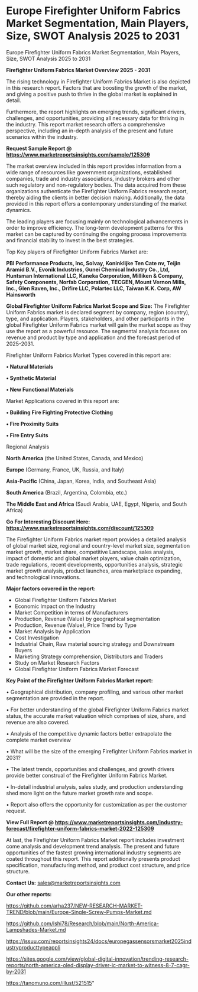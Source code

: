 # Europe Firefighter Uniform Fabrics Market Segmentation, Main Players, Size, SWOT Analysis 2025 to 2031
Europe Firefighter Uniform Fabrics Market Segmentation, Main Players, Size, SWOT Analysis 2025 to 2031

<Strong> Firefighter Uniform Fabrics Market Overview 2025 - 2031</strong>

The rising technology in Firefighter Uniform Fabrics Market is also depicted in this research report. Factors that are boosting the growth of the market, and giving a positive push to thrive in the global market is explained in detail.

Furthermore, the report highlights on emerging trends, significant drivers, challenges, and opportunities, providing all necessary data for thriving in the industry. This report market research offers a comprehensive perspective, including an in-depth analysis of the present and future scenarios within the industry.

<strong>Request Sample Report @ <a href=https://www.marketreportsinsights.com/sample/125309>https://www.marketreportsinsights.com/sample/125309</a></strong>

The market overview included in this report provides information from a wide range of resources like government organizations, established companies, trade and industry associations, industry brokers and other such regulatory and non-regulatory bodies. The data acquired from these organizations authenticate the Firefighter Uniform Fabrics research report, thereby aiding the clients in better decision making. Additionally, the data provided in this report offers a contemporary understanding of the market dynamics.

The leading players are focusing mainly on technological advancements in order to improve efficiency. The long-term development patterns for this market can be captured by continuing the ongoing process improvements and financial stability to invest in the best strategies.

Top Key players of Firefighter Uniform Fabrics Market are:

<strong>PBI Performance Products, Inc, Solvay, Koninklijke Ten Cate nv, Teijin Aramid B.V., Evonik Industries, Gunei Chemical Industry Co., Ltd, Huntsman International LLC, Kaneka Corporation, Milliken & Company, Safety Components, Norfab Corporation, TECGEN, Mount Vernon Mills, Inc., Glen Raven, Inc., Drifire LLC, Polartec LLC, Taiwan K.K. Corp, AW Hainsworth</strong>

<strong><b>Global Firefighter Uniform Fabrics Market Scope and Size:</b></strong>
The Firefighter Uniform Fabrics market is declared segment by company, region (country), type, and application. Players, stakeholders, and other participants in the global Firefighter Uniform Fabrics market will gain the market scope as they use the report as a powerful resource. The segmental analysis focuses on revenue and product by type and application and the forecast period of 2025-2031.

Firefighter Uniform Fabrics Market Types covered in this report are:

<strong>• Natural Materials

• Synthetic Material

• New Functional Materials</strong>

Market Applications covered in this report are:

<strong>• Building Fire Fighting Protective Clothing

• Fire Proximity Suits

• Fire Entry Suits</strong> 

Regional Analysis

<strong>North America</strong> (the United States, Canada, and Mexico)

<strong>Europe</strong> (Germany, France, UK, Russia, and Italy)

<strong>Asia-Pacific</strong> (China, Japan, Korea, India, and Southeast Asia)

<strong>South America</strong> (Brazil, Argentina, Colombia, etc.)

<strong>The Middle East and Africa</strong> (Saudi Arabia, UAE, Egypt, Nigeria, and South Africa)

<strong>Go For Interesting Discount Here: <a href=https://www.marketreportsinsights.com/discount/125309>https://www.marketreportsinsights.com/discount/125309</a></strong>

The Firefighter Uniform Fabrics market report provides a detailed analysis of global market size, regional and country-level market size, segmentation market growth, market share, competitive Landscape, sales analysis, impact of domestic and global market players, value chain optimization, trade regulations, recent developments, opportunities analysis, strategic market growth analysis, product launches, area marketplace expanding, and technological innovations.

<strong><b>Major factors covered in the report:</b></strong>
<ul>
  <li>Global Firefighter Uniform Fabrics Market </li>
  <li>Economic Impact on the Industry</li>
  <li>Market Competition in terms of Manufacturers</li>
  <li>Production, Revenue (Value) by geographical segmentation</li>
  <li>Production, Revenue (Value), Price Trend by Type</li>
  <li>Market Analysis by Application</li>
  <li>Cost Investigation</li>
  <li>Industrial Chain, Raw material sourcing strategy and Downstream Buyers</li>
  <li>Marketing Strategy comprehension, Distributors and Traders</li>
  <li>Study on Market Research Factors</li>
  <li>Global Firefighter Uniform Fabrics Market Forecast</li>
</ul>

<strong><b>Key Point of the Firefighter Uniform Fabrics Market report:</b></strong>

• Geographical distribution, company profiling, and various other market segmentation are provided in the report.

• For better understanding of the global Firefighter Uniform Fabrics market status, the accurate market valuation which comprises of size, share, and revenue are also covered.

• Analysis of the competitive dynamic factors better extrapolate the complete market overview

• What will be the size of the emerging Firefighter Uniform Fabrics market in 2031?

• The latest trends, opportunities and challenges, and growth drivers provide better construal of the Firefighter Uniform Fabrics Market.

• In-detail industrial analysis, sales study, and production understanding shed more light on the future market growth rate and scope.

• Report also offers the opportunity for customization as per the customer request.

<strong><b>View Full Report @ <a href=https://www.marketreportsinsights.com/industry-forecast/firefighter-uniform-fabrics-market-2022-125309>https://www.marketreportsinsights.com/industry-forecast/firefighter-uniform-fabrics-market-2022-125309</a></b></strong>


At last, the Firefighter Uniform Fabrics Market report includes investment come analysis and development trend analysis. The present and future opportunities of the fastest growing international industry segments are coated throughout this report. This report additionally presents product specification, manufacturing method, and product cost structure, and price structure.

<strong>Contact Us:</strong>
sales@marketreportsinsights.com

<strong>Our other reports:</strong>

<a href=https://github.com/arha237/NEW-RESEARCH-MARKET-TREND/blob/main/Europe-Single-Screw-Pumps-Market.md>https://github.com/arha237/NEW-RESEARCH-MARKET-TREND/blob/main/Europe-Single-Screw-Pumps-Market.md</a>

<a href=https://github.com/Ishi78/Research/blob/main/North-America-Lampshades-Market.md>https://github.com/Ishi78/Research/blob/main/North-America-Lampshades-Market.md</a>

<a href=https://issuu.com/reportsinsights24/docs/europegassensorsmarket2025industryproducttypeappli>https://issuu.com/reportsinsights24/docs/europegassensorsmarket2025industryproducttypeappli</a>

<a href=https://sites.google.com/view/global-digital-innovation/trending-research-reports/north-america-oled-display-driver-ic-market-to-witness-8-7-cagr-by-2031>https://sites.google.com/view/global-digital-innovation/trending-research-reports/north-america-oled-display-driver-ic-market-to-witness-8-7-cagr-by-2031</a>

<a href=https://tanomuno.com/illust/521515>https://tanomuno.com/illust/521515</a>"
